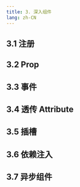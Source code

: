```yaml
---
title: 3. 深入组件
lang: zh-CN
---
```


## 3.1 注册

## 3.2 Prop

## 3.3 事件

## 3.4 透传 Attribute

## 3.5 插槽

## 3.6 依赖注入

## 3.7 异步组件
